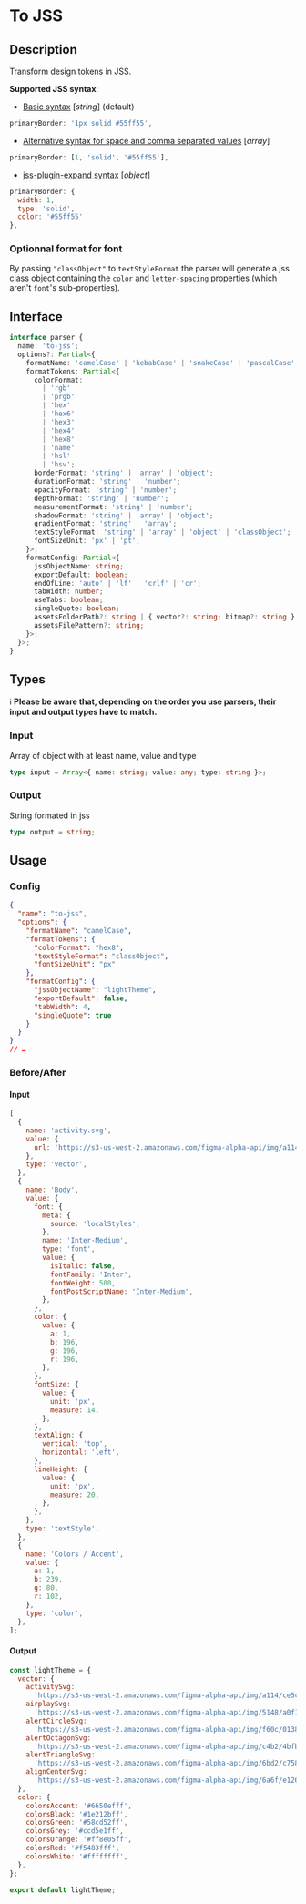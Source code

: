 # To JSS

## Description

Transform design tokens in JSS.

**Supported JSS syntax**:

- [Basic syntax](https://cssinjs.org/jss-syntax?v=v10.4.0#basic-syntax) [_string_] (default)

```js
primaryBorder: '1px solid #55ff55',
```

- [Alternative syntax for space and comma separated values](https://cssinjs.org/jss-syntax?v=v10.4.0#alternative-syntax-for-space-and-comma-separated-values) [_array_]

```js
primaryBorder: [1, 'solid', '#55ff55'],
```

- [jss-plugin-expand syntax](https://cssinjs.org/jss-plugin-expand?v=v10.4.0#better-syntax-for-complex-properties) [_object_]

```js
primaryBorder: {
  width: 1,
  type: 'solid',
  color: '#55ff55'
},
```

### Optionnal format for font

By passing `"classObject"` to `textStyleFormat` the parser will generate a jss class object containing the `color` and `letter-spacing` properties (which aren't `font`'s sub-properties).

## Interface

```ts
interface parser {
  name: 'to-jss';
  options?: Partial<{
    formatName: 'camelCase' | 'kebabCase' | 'snakeCase' | 'pascalCase';
    formatTokens: Partial<{
      colorFormat:
        | 'rgb'
        | 'prgb'
        | 'hex'
        | 'hex6'
        | 'hex3'
        | 'hex4'
        | 'hex8'
        | 'name'
        | 'hsl'
        | 'hsv';
      borderFormat: 'string' | 'array' | 'object';
      durationFormat: 'string' | 'number';
      opacityFormat: 'string' | 'number';
      depthFormat: 'string' | 'number';
      measurementFormat: 'string' | 'number';
      shadowFormat: 'string' | 'array' | 'object';
      gradientFormat: 'string' | 'array';
      textStyleFormat: 'string' | 'array' | 'object' | 'classObject';
      fontSizeUnit: 'px' | 'pt';
    }>;
    formatConfig: Partial<{
      jssObjectName: string;
      exportDefault: boolean;
      endOfLine: 'auto' | 'lf' | 'crlf' | 'cr';
      tabWidth: number;
      useTabs: boolean;
      singleQuote: boolean;
      assetsFolderPath?: string | { vector?: string; bitmap?: string };
      assetsFilePattern?: string;
    }>;
  }>;
}
```

## Types

ℹ️ **Please be aware that, depending on the order you use parsers, their input and output types have to match.**

### Input

Array of object with at least name, value and type

```ts
type input = Array<{ name: string; value: any; type: string }>;
```

### Output

String formated in jss

```ts
type output = string;
```

## Usage

### Config

```json
{
  "name": "to-jss",
  "options": {
    "formatName": "camelCase",
    "formatTokens": {
      "colorFormat": "hex8",
      "textStyleFormat": "classObject",
      "fontSizeUnit": "px"
    },
    "formatConfig": {
      "jssObjectName": "lightTheme",
      "exportDefault": false,
      "tabWidth": 4,
      "singleQuote": true
    }
  }
}
// …
```

### Before/After

#### Input

```js
[
  {
    name: 'activity.svg',
    value: {
      url: 'https://s3-us-west-2.amazonaws.com/figma-alpha-api/img/a114/ce5c/947dcb83ea93c2da18ee2ea16f470a30',
    },
    type: 'vector',
  },
  {
    name: 'Body',
    value: {
      font: {
        meta: {
          source: 'localStyles',
        },
        name: 'Inter-Medium',
        type: 'font',
        value: {
          isItalic: false,
          fontFamily: 'Inter',
          fontWeight: 500,
          fontPostScriptName: 'Inter-Medium',
        },
      },
      color: {
        value: {
          a: 1,
          b: 196,
          g: 196,
          r: 196,
        },
      },
      fontSize: {
        value: {
          unit: 'px',
          measure: 14,
        },
      },
      textAlign: {
        vertical: 'top',
        horizontal: 'left',
      },
      lineHeight: {
        value: {
          unit: 'px',
          measure: 20,
        },
      },
    },
    type: 'textStyle',
  },
  {
    name: 'Colors / Accent',
    value: {
      a: 1,
      b: 239,
      g: 80,
      r: 102,
    },
    type: 'color',
  },
];
```

#### Output

```js
const lightTheme = {
  vector: {
    activitySvg:
      'https://s3-us-west-2.amazonaws.com/figma-alpha-api/img/a114/ce5c/947dcb83ea93c2da18ee2ea16f470a30',
    airplaySvg:
      'https://s3-us-west-2.amazonaws.com/figma-alpha-api/img/5148/a0f1/0663fcd2f52eec2c5dde0777fa3c46bd',
    alertCircleSvg:
      'https://s3-us-west-2.amazonaws.com/figma-alpha-api/img/f60c/0138/26feed37c70d80aa0ad4645e46ab0991',
    alertOctagonSvg:
      'https://s3-us-west-2.amazonaws.com/figma-alpha-api/img/c4b2/4bfb/f0eae481bb0c109c90cd6dc53e0f0ea4',
    alertTriangleSvg:
      'https://s3-us-west-2.amazonaws.com/figma-alpha-api/img/6bd2/c758/aa455203b7511cd948d58cbe421754f9',
    alignCenterSvg:
      'https://s3-us-west-2.amazonaws.com/figma-alpha-api/img/6a6f/e126/49e0b9d2833cf674438551c2ab458538',
  },
  color: {
    colorsAccent: '#6650efff',
    colorsBlack: '#1e212bff',
    colorsGreen: '#58cd52ff',
    colorsGrey: '#ccd5e1ff',
    colorsOrange: '#ff8e05ff',
    colorsRed: '#f5483fff',
    colorsWhite: '#ffffffff',
  },
};

export default lightTheme;
```
